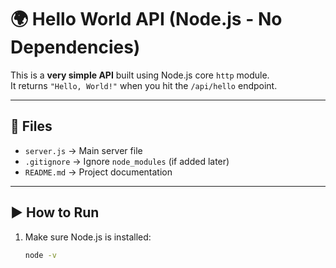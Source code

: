 # 🌍 Hello World API (Node.js - No Dependencies)

This is a **very simple API** built using Node.js core `http` module.  
It returns `"Hello, World!"` when you hit the `/api/hello` endpoint.

---

## 📂 Files
- `server.js` → Main server file
- `.gitignore` → Ignore `node_modules` (if added later)
- `README.md` → Project documentation

---

## ▶️ How to Run

1. Make sure Node.js is installed:
   ```bash
   node -v
